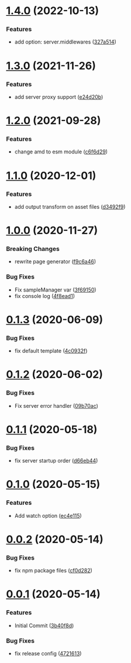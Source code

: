 # [1.4.0](https://github.com/billowz/rollup-plugin-pages/compare/v1.3.0...v1.4.0 ) (2022-10-13)

### Features

* add option: server.middlewares ([327a514](https://github.com/billowz/rollup-plugin-pages/commit/327a514 ))

# [1.3.0](https://github.com/billowz/rollup-plugin-pages/compare/v1.2.0...v1.3.0 ) (2021-11-26)

### Features

* add server proxy support ([e24d20b](https://github.com/billowz/rollup-plugin-pages/commit/e24d20b ))

# [1.2.0](https://github.com/billowz/rollup-plugin-pages/compare/v1.1.0...v1.2.0 ) (2021-09-28)

### Features

* change amd to esm module ([c6f6d29](https://github.com/billowz/rollup-plugin-pages/commit/c6f6d29 ))

# [1.1.0](https://github.com/billowz/rollup-plugin-pages/compare/v1.0.0...v1.1.0 ) (2020-12-01)

### Features

* add output transform on asset files ([d3492f9](https://github.com/billowz/rollup-plugin-pages/commit/d3492f9 ))

# [1.0.0](https://github.com/billowz/rollup-plugin-sample/compare/v0.1.3...v1.0.0 ) (2020-11-27)

### Breaking Changes

* rewrite page generator ([f9c6a46](https://github.com/billowz/rollup-plugin-sample/commit/f9c6a46 ))

### Bug Fixes

* Fix sampleManager var ([3f69150](https://github.com/billowz/rollup-plugin-sample/commit/3f69150 ))
* fix console log ([4f8ead1](https://github.com/billowz/rollup-plugin-sample/commit/4f8ead1 ))

# [0.1.3](https://github.com/billowz/rollup-plugin-sample/compare/v0.1.2...v0.1.3 ) (2020-06-09)

### Bug Fixes

* fix default template ([4c0932f](https://github.com/billowz/rollup-plugin-sample/commit/4c0932f ))

# [0.1.2](https://github.com/billowz/rollup-plugin-sample/compare/v0.1.1...v0.1.2 ) (2020-06-02)

### Bug Fixes

* Fix server error handler ([09b70ac](https://github.com/billowz/rollup-plugin-sample/commit/09b70ac ))

# [0.1.1](https://github.com/billowz/rollup-plugin-sample/compare/v0.1.0...v0.1.1 ) (2020-05-18)

### Bug Fixes

* fix server startup order ([d66eb44](https://github.com/billowz/rollup-plugin-sample/commit/d66eb44 ))

# [0.1.0](https://github.com/billowz/rollup-plugin-sample/compare/v0.0.2...v0.1.0 ) (2020-05-15)

### Features

* Add watch option ([ec4e115](https://github.com/billowz/rollup-plugin-sample/commit/ec4e115 ))

# [0.0.2](https://github.com/billowz/rollup-plugin-sample/compare/v0.0.1...v0.0.2 ) (2020-05-14)

### Bug Fixes

* fix npm package files ([cf0d282](https://github.com/billowz/rollup-plugin-sample/commit/cf0d282 ))

# [0.0.1](https://github.com/billowz/rollup-plugin-sample/compare/...v0.0.1 ) (2020-05-14)

### Features

* Initial Commit ([3b40f8d](https://github.com/billowz/rollup-plugin-sample/commit/3b40f8d ))

### Bug Fixes

* fix release config ([4721613](https://github.com/billowz/rollup-plugin-sample/commit/4721613 ))
